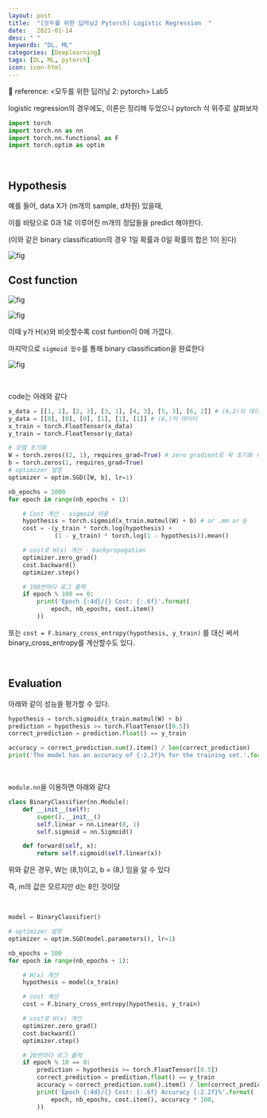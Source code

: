 ```yaml
---
layout: post
title:  "[모두를 위한 딥러닝2 Pytorch] Logistic Regression  "
date:   2021-01-14
desc: " "
keywords: "DL, ML"
categories: [Deeplearning]
tags: [DL, ML, pytorch]
icon: icon-html
---
```


🍳 reference: <모두를 위한 딥러닝 2: pytorch> Lab5

logistic regression의 경우에도, 이론은 정리해 두었으니 pytorch 식 위주로 살펴보자

```python
import torch
import torch.nn as nn
import torch.nn.functional as F
import torch.optim as optim
```

<br>

## Hypothesis

예를 들어, data X가 (m개의 sample, d차원) 있을때,

이를 바탕으로 0과 1로 이루어진 m개의 정답들을 predict 해야한다.

(이와 같은 binary classification의 경우 1일 확률과 0일 확률의 합은 1이 된다)



![fig](https://render.githubusercontent.com/render/math?math=H%28X%29%20%3D%20%5Cfrac%7B1%7D%7B1%2Be%5E%7B-W%5ET%20X%7D%7D&mode=display)

## Cost function

![fig](https://render.githubusercontent.com/render/math?math=cost%28W%29%20%3D%20-%5Cfrac%7B1%7D%7Bm%7D%20%5Csum%20y%20%5Clog%5Cleft%28H%28x%29%5Cright%29%20%2B%20%281-y%29%20%5Cleft%28%20%5Clog%281-H%28x%29%20%5Cright%29&mode=display)

![fig](https://render.githubusercontent.com/render/math?math=W%20%3A%3D%20W%20-%20%5Calpha%20%5Cfrac%7B%5Cpartial%7D%7B%5Cpartial%20W%7D%20cost%28W%29&mode=display)


이때 y가 H(x)와 비슷할수록 cost funtion이 0에 가깝다.

마지막으로 `sigmoid 함수`를 통해 binary classification을 완료한다


![fig](https://miro.medium.com/max/3268/1*a04iKNbchayCAJ7-0QlesA.png)



<br>

code는 아래와 같다


```python
x_data = [[1, 2], [2, 3], [3, 1], [4, 3], [5, 3], [6, 2]] # (6,2)의 데이터
y_data = [[0], [0], [0], [1], [1], [1]] # (6,)의 데이터
x_train = torch.FloatTensor(x_data)
y_train = torch.FloatTensor(y_data)

# 모델 초기화
W = torch.zeros((2, 1), requires_grad=True) # zero gradient로 꼭 초기화 해줘야 함
b = torch.zeros(1, requires_grad=True)
# optimizer 설정
optimizer = optim.SGD([W, b], lr=1)

nb_epochs = 1000
for epoch in range(nb_epochs + 1):

    # Cost 계산 - sigmoid 이용
    hypothesis = torch.sigmoid(x_train.matmul(W) + b) # or .mm or @
    cost = -(y_train * torch.log(hypothesis) +
             (1 - y_train) * torch.log(1 - hypothesis)).mean()

    # cost로 H(x) 개선 - backpropagation
    optimizer.zero_grad()
    cost.backward()
    optimizer.step()

    # 100번마다 로그 출력
    if epoch % 100 == 0:
        print('Epoch {:4d}/{} Cost: {:.6f}'.format(
            epoch, nb_epochs, cost.item()
        ))

```

또는 `cost = F.binary_cross_entropy(hypothesis, y_train)` 를 대신 써서 binary_cross_entropy를 계산할수도 있다.


<br>

## Evaluation

아래와 같이 성능을 평가할 수 있다.


```python
hypothesis = torch.sigmoid(x_train.matmul(W) + b)
prediction = hypothesis >= torch.FloatTensor([0.5])
correct_prediction = prediction.float() == y_train

accuracy = correct_prediction.sum().item() / len(correct_prediction)
print('The model has an accuracy of {:2.2f}% for the training set.'.format(accuracy * 100))
```

<br>


`module.nn`을 이용하면 아래와 같다


```python
class BinaryClassifier(nn.Module):
    def __init__(self):
        super().__init__()
        self.linear = nn.Linear(8, 1)
        self.sigmoid = nn.Sigmoid()

    def forward(self, x):
        return self.sigmoid(self.linear(x))
```


위와 같은 경우, W는 (8,1)이고, b = (8,) 임을 알 수 있다

즉, m의 값은 모르지만 d는 8인 것이당


<br>

```python    
model = BinaryClassifier()

# optimizer 설정
optimizer = optim.SGD(model.parameters(), lr=1)

nb_epochs = 100
for epoch in range(nb_epochs + 1):

    # H(x) 계산
    hypothesis = model(x_train)

    # cost 계산
    cost = F.binary_cross_entropy(hypothesis, y_train)

    # cost로 H(x) 개선
    optimizer.zero_grad()
    cost.backward()
    optimizer.step()

    # 20번마다 로그 출력
    if epoch % 10 == 0:
        prediction = hypothesis >= torch.FloatTensor([0.5])
        correct_prediction = prediction.float() == y_train
        accuracy = correct_prediction.sum().item() / len(correct_prediction)
        print('Epoch {:4d}/{} Cost: {:.6f} Accuracy {:2.2f}%'.format(
            epoch, nb_epochs, cost.item(), accuracy * 100,
        ))
```
